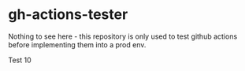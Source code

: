 # gh-actions-tester
Nothing to see here - this repository is only used to test github actions before implementing them into a prod env.

Test 10